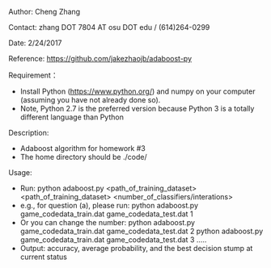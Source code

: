 Author: Cheng Zhang

Contact: zhang DOT 7804 AT osu DOT edu / (614)264-0299

Date: 2/24/2017

Reference: https://github.com/jakezhaojb/adaboost-py

Requirement：
+ Install Python (https://www.python.org/) and numpy on your computer (assuming you have not already done so). 
+ Note, Python 2.7 is the preferred version because Python 3 is a totally different language than Python

Description: 
+ Adaboost algorithm for homework #3
+ The home directory should be ./code/

Usage:
+ Run: python adaboost.py <path_of_training_dataset> <path_of_training_dataset> <number_of_classifiers/interations>
+ e.g., for question (a), please run: python adaboost.py game_codedata_train.dat game_codedata_test.dat 1
+ Or you can change the number: python adaboost.py game_codedata_train.dat game_codedata_test.dat 2
								python adaboost.py game_codedata_train.dat game_codedata_test.dat 3
								.....
+ Output: accuracy, average probability, and the best decision stump at current status